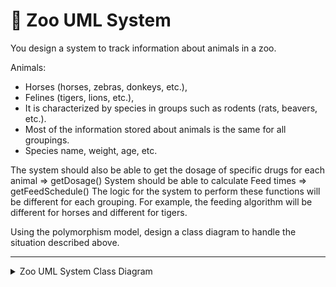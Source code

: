 # 🐯 Zoo UML System
You design a system to track information about animals in a zoo.

Animals:

- Horses (horses, zebras, donkeys, etc.),
- Felines (tigers, lions, etc.),
- It is characterized by species in groups such as rodents (rats, beavers, etc.).
- Most of the information stored about animals is the same for all groupings.
- Species name, weight, age, etc. 

The system should also be able to get the dosage of specific drugs for each animal => getDosage() System should be able to calculate Feed times => getFeedSchedule() 
The logic for the system to perform these functions will be different for each grouping. For example, the feeding algorithm will be different for horses and different for tigers.

Using the polymorphism model, design a class diagram to handle the situation described above.

---

<details>
<summary>Zoo UML System Class Diagram</summary>
<a href="https://github.com/cengarm" target="_blank">
    <img src="https://raw.githubusercontent.com/TriTetra/RepositoryUML/main/UML/Animals.png" alt="Zoo UML System" title="Zoo UML System" />
</a>
</details>

